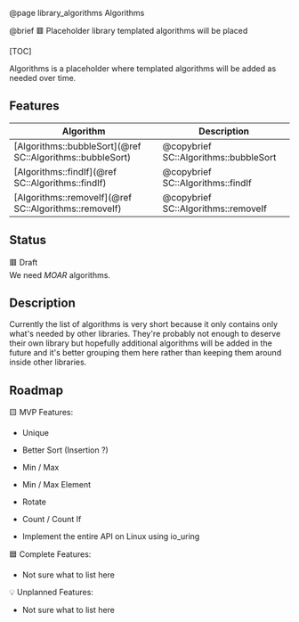 @page library_algorithms Algorithms

@brief 🟥 Placeholder library templated algorithms will be placed

[TOC]

Algorithms is a placeholder where templated algorithms will be added as needed over time.  

## Features

| Algorithm                                                     | Description                           |
|---------------------------------------------------------------|---------------------------------------|
| [Algorithms::bubbleSort](@ref SC::Algorithms::bubbleSort)     | @copybrief SC::Algorithms::bubbleSort |
| [Algorithms::findIf](@ref SC::Algorithms::findIf)             | @copybrief SC::Algorithms::findIf     |
| [Algorithms::removeIf](@ref SC::Algorithms::removeIf)         | @copybrief SC::Algorithms::removeIf   |

## Status
🟥 Draft  
We need _MOAR_ algorithms.

## Description

Currently the list of algorithms is very short because it only contains only what's needed by other libraries.
They're probably not enough to deserve their own library but hopefully additional algorithms will be added
in the future and it's better grouping them here rather than keeping them around inside other libraries.

## Roadmap

🟨 MVP Features:
- Unique
- Better Sort (Insertion ?)
- Min / Max
- Min / Max Element
- Rotate
- Count / Count If

- Implement the entire API on Linux using io_uring

🟦 Complete Features:
- Not sure what to list here

💡 Unplanned Features:
- Not sure what to list here
